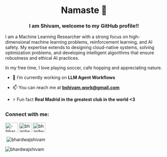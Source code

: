 <h1 align="center">Namaste 🙏</h1>
<h3 align="center">I am Shivam, welcome to my GitHub profile!!</h3>
<p>
I am a Machine Learning Researcher with a strong focus on high-dimensional machine learning problems, reinforcement learning, and AI safety. My expertise extends to designing cloud-native systems, solving optimization problems, and developing intelligent algorithms that ensure robustness and ethical AI practices.

In my free time, I love playing soccer, cafe hopping and appreciating nature.

- 🔭 I’m currently working on **LLM Agent Workflows**

- 📫 You can reach me at **bshivam.work@gmail.com**

- ⚡ Fun fact **Real Madrid in the greatest club in the world <3**

</p>


<h3 align="left">Connect with me:</h3>
<p align="left">
<a href="https://linkedin.com/in/-bhardwajshivam-" target="blank"><img align="center" src="https://raw.githubusercontent.com/rahuldkjain/github-profile-readme-generator/master/src/images/icons/Social/linked-in-alt.svg" alt="-bhardwajshivam-" height="30" width="40" /></a>
<a href="https://kaggle.com/bhardwajshivam121" target="blank"><img align="center" src="https://raw.githubusercontent.com/rahuldkjain/github-profile-readme-generator/master/src/images/icons/Social/kaggle.svg" alt="bhardwajshivam121" height="30" width="40" /></a>
<a href="https://www.leetcode.com/bhardwajshivam04" target="blank"><img align="center" src="https://raw.githubusercontent.com/rahuldkjain/github-profile-readme-generator/master/src/images/icons/Social/leet-code.svg" alt="bhardwajshivam04" height="30" width="40" /></a>
</p>


<p>&nbsp;<img align="center" src="https://github-readme-stats.vercel.app/api?username=bhardwajshivam&show_icons=true&locale=en" alt="bhardwajshivam" /></p>

<p><img align="center" src="https://github-readme-streak-stats.herokuapp.com/?user=bhardwajshivam&" alt="bhardwajshivam" /></p>
